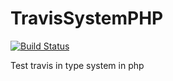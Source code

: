 TravisSystemPHP 
===============

[![Build Status](https://travis-ci.org/diegosaouda/TravisSystemPHP.png)](https://travis-ci.org/diegosaouda/TravisSystemPHP)

Test travis in type system in php
